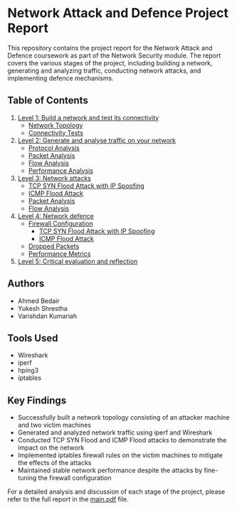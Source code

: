 # Network Attack and Defence Project Report

This repository contains the project report for the Network Attack and Defence coursework as part of the Network Security module. The report covers the various stages of the project, including building a network, generating and analyzing traffic, conducting network attacks, and implementing defence mechanisms.

## Table of Contents
1. [Level 1: Build a network and test its connectivity](#level-1-build-a-network-and-test-its-connectivity)
   - [Network Topology](#network-topology)
   - [Connectivity Tests](#connectivity-tests)
2. [Level 2: Generate and analyse traffic on your network](#level-2-generate-and-analyse-traffic-on-your-network)
   - [Protocol Analysis](#protocol-analysis)
   - [Packet Analysis](#packet-analysis)
   - [Flow Analysis](#flow-analysis)
   - [Performance Analysis](#performance-analysis)
3. [Level 3: Network attacks](#level-3-network-attacks)
   - [TCP SYN Flood Attack with IP Spoofing](#tcp-syn-flood-attack-with-ip-spoofing)
   - [ICMP Flood Attack](#icmp-flood-attack)
   - [Packet Analysis](#packet-analysis-1)
   - [Flow Analysis](#flow-analysis-1)
4. [Level 4: Network defence](#level-4-network-defence)
   - [Firewall Configuration](#firewall-configuration)
     - [TCP SYN Flood Attack with IP Spoofing](#tcp-syn-flood-attack-with-ip-spoofing-1)
     - [ICMP Flood Attack](#icmp-flood-attack-1)
   - [Dropped Packets](#dropped-packets)
   - [Performance Metrics](#performance-metrics)
5. [Level 5: Critical evaluation and reflection](#level-5-critical-evaluation-and-reflection)

## Authors
- Ahmed Bedair
- Yukesh Shrestha
- Varishdan Kumariah

## Tools Used
- Wireshark
- iperf
- hping3
- iptables

## Key Findings
- Successfully built a network topology consisting of an attacker machine and two victim machines
- Generated and analyzed network traffic using iperf and Wireshark
- Conducted TCP SYN Flood and ICMP Flood attacks to demonstrate the impact on the network
- Implemented iptables firewall rules on the victim machines to mitigate the effects of the attacks
- Maintained stable network performance despite the attacks by fine-tuning the firewall configuration

For a detailed analysis and discussion of each stage of the project, please refer to the full report in the [main.pdf](main.pdf) file.
